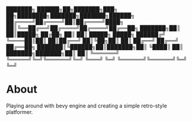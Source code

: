 ███████╗ ██████╗██╗███████╗███╗   ██╗████████╗███████╗███████╗██████╗ 
██╔════╝██╔════╝██║██╔════╝████╗  ██║╚══██╔══╝██╔════╝██╔════╝██╔══██╗
███████╗██║     ██║█████╗  ██╔██╗ ██║   ██║   █████╗  █████╗  ██████╔╝
╚════██║██║     ██║██╔══╝  ██║╚██╗██║   ██║   ██╔══╝  ██╔══╝  ██╔══██╗
███████║╚██████╗██║███████╗██║ ╚████║   ██║   ███████╗███████╗██║  ██║
╚══════╝ ╚═════╝╚═╝╚══════╝╚═╝  ╚═══╝   ╚═╝   ╚══════╝╚══════╝╚═╝  ╚═╝

# About

Playing around with bevy engine and creating a simple retro-style platformer.